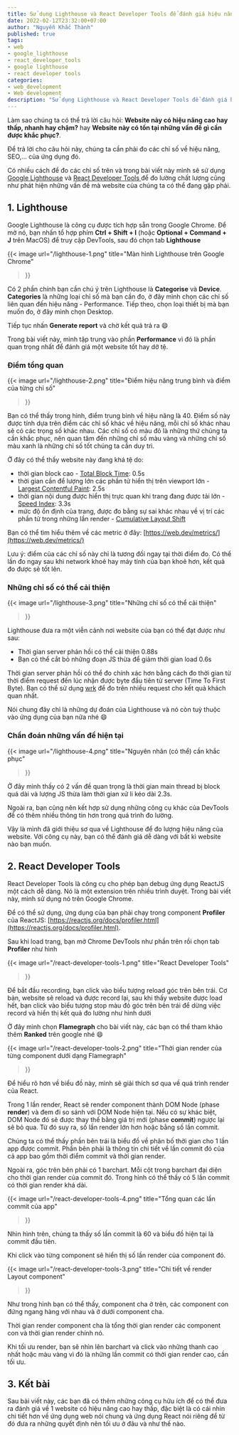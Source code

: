 ```yaml
---
title: Sử dụng Lighthouse và React Developer Tools để đánh giá hiệu năng web
date: 2022-02-12T23:32:00+07:00
author: "Nguyễn Khắc Thành"
published: true
tags:
- web
- google_lighthouse
- react_developer_tools
- google lighthouse
- react developer tools
categories:
- web_development
- Web development
description: "Sử dụng Lighthouse và React Developer Tools để đánh giá hiệu năng web"
---
```


Làm sao chúng ta có thể trả lời câu hỏi: **Website này có hiệu năng cao hay thấp, nhanh hay chậm?** hay **Website này có tồn tại những vấn đề gì cần được khắc phục?**.

Để trả lời cho câu hỏi này, chúng ta cần phải đo các chỉ số về hiệu năng, SEO,... của ứng dụng đó.

Có nhiều cách để đo các chỉ số trên và trong bài viết này mình sẽ sử dụng [Google Lighthouse](https://developers.google.com/web/tools/lighthouse/) và [React Developer Tools
](https://chrome.google.com/webstore/detail/react-developer-tools/fmkadmapgofadopljbjfkapdkoienihi) để đo lường chất lượng cũng như phát hiện những vấn đề mà website của chúng ta có thể đang gặp phải.

<!--More-->

## 1. Lighthouse

Google Lighthouse là công cụ được tích hợp sẵn trong Google Chrome. Để mở nó, bạn nhấn tổ hợp phím **Ctrl + Shift + I** (hoặc **Optional + Command + J** trên MacOS) để truy cập DevTools, sau đó chọn tab **Lighthouse**

{{< image
    url="/lighthouse-1.png"
    title="Màn hình Lighthouse trên Google Chrome"
>}}

Có 2 phần chính bạn cần chú ý trên Lighthouse là **Categorise** và **Device**. **Categories** là những loại chỉ số mà bạn cần đo, ở đây mình chọn các chỉ số liên quan đến hiệu năng - Performance. Tiếp theo, chọn loại thiết bị mà bạn muốn đo, ở đây mình chọn Desktop.

Tiếp tục nhấn **Generate report** và chờ kết quả trả ra :smile:

Trong bài viết này, mình tập trung vào phần **Performance** vì đó là phần quan trọng nhất để đánh giá một website tốt hay dở tệ.

### Điểm tổng quan

{{< image
    url="/lighthouse-2.png"
    title="Điểm hiệu năng trung bình và điểm của từng chỉ số"
>}}

Bạn có thể thấy trong hình, điểm trung bình về hiệu năng là 40. Điểm số này được tính dựa trên điểm các chỉ số khác về hiệu năng, mỗi chỉ số khác nhau sẽ có các trọng số khác nhau. Các chỉ số có màu đỏ là những thứ chúng ta cần khắc phục, nên quan tâm đến những chỉ số màu vàng và những chỉ số màu xanh là những chỉ số tốt chúng ta cần duy trì.

Ở đây có thể thấy website này đang khá tệ do:
- thời gian block cao - [Total Block Time](https://web.dev/tbt/): 0.5s
- thời gian cần để lượng lớn các phần tử hiển thị trên viewport lớn - [Largest Contentful Paint](https://web.dev/lcp/): 2.5s
- thời gian nội dung được hiển thị trực quan khi trang đang được tải lớn - [Speed Index](https://web.dev/speed-index/): 3.3s
- mức độ ổn định của trang, được đo bằng sự sai khác nhau về vị trí các phần tử trong những lần render - [Cumulative Layout Shift](https://web.dev/cls/)

Bạn có thể tìm hiểu thêm về các metric ở đây: [https://web.dev/metrics/](https://web.dev/metrics/)

Lưu ý: điểm của các chỉ số này chỉ là tương đối ngay tại thời điểm đo. Có thể lần đo ngay sau khi network khoẻ hay máy tính của bạn khoẻ hơn, kết quả đo được sẽ tốt lên.

### Những chỉ số có thể cải thiện

{{< image
    url="/lighthouse-3.png"
    title="Những chỉ số có thể cải thiện"
>}}

Lighthouse đưa ra một viễn cảnh nơi website của bạn có thể đạt được như sau:
- Thời gian server phản hồi có thể cải thiện 0.88s
- Bạn có thể cắt bỏ những đoạn JS thừa để giảm thời gian load 0.6s

Thời gian server phản hồi có thể đo chính xác hơn bằng cách đo thời gian từ thời điểm request đến lúc nhận được byte đầu tiên từ server (Time To First Byte). Bạn có thể sử dụng [wrk](https://github.com/magiskboy/wrk) để đo trên nhiều request cho kết quả khách quan nhất.

Nói chung đây chỉ là những dự đoán của Lighthouse và nó còn tuỳ thuộc vào ứng dụng của bạn nữa nhé :smile:

### Chẩn đoán những vấn đề hiện tại

{{< image
    url="/lighthouse-4.png"
    title="Nguyên nhân (có thể) cần khắc phục"
>}}

Ở đây mình thấy có 2 vấn đề quan trọng là thời gian main thread bị block quá dài và lượng JS thừa làm thời gian xử li kéo dài 2.3s.

Ngoài ra, bạn cũng nên kết hợp sử dụng những công cụ khác của DevTools để có thêm nhiều thông tin hơn trong quá trình đo lường.

Vậy là mình đã giới thiệu sơ qua về Lighthouse để đo lượng hiệu năng của website. Với công cụ này, bạn có thể đánh giá dễ dàng với bất kì website nào bạn muốn.

## 2. React Developer Tools

React Developer Tools là công cụ cho phép bạn debug ứng dụng ReactJS một cách dễ dàng. Nó là một extension trên nhiều trình duyệt. Trong bài viết này, mình sử dụng nó trên Google Chrome.

Để có thể sử dụng, ứng dụng của bạn phải chạy trong component **Profiler** của ReactJS: [https://reactjs.org/docs/profiler.html](https://reactjs.org/docs/profiler.html).

Sau khi load trang, bạn mở Chrome DevTools như phần trên rồi chọn tab **Profiler** như hình

{{< image
    url="/react-developer-tools-1.png"
    title="React Developer Tools"
>}}

Để bắt đầu recording, bạn click vào biểu tượng reload góc trên bên trái. Cơ bản, website sẽ reload và được record lại, sau khi thấy website được load hết, bạn click vào biểu tượng stop màu đỏ góc trên bên trái để dừng việc record và hiển thị kết quả đo lường như hình dưới

Ở đây mình chọn **Flamegraph** cho bài viết này, các bạn có thể tham khảo thêm **Ranked** trên google nhé :smile:

{{< image
    url="/react-developer-tools-2.png"
    title="Thời gian render của từng component dưới dạng Flamegraph"
>}}

Để hiểu rõ hơn về biểu đồ này, mình sẽ giải thích sơ qua về quá trình render của React.

Trong 1 lần render, React sẽ render component thành DOM Node (phase **render**) và đem đi so sánh với DOM Node hiện tại. Nếu có sự khác biệt, DOM Node đó sẽ được thay thế bằng giá trị mới (phase **commit**) ngược lại sẽ bỏ qua. Từ đó suy ra, số lần render lớn hơn hoặc bằng số lần commit.

Chúng ta có thể thấy phần bên trái là biểu đồ về phân bố thời gian cho 1 lần app được commit.
Phần bên phải là thông tin chi tiết về lần commit đó của cả app bao gồm thời điểm commit và thời gian render.

Ngoài ra, góc trên bên phải có 1 barchart. Mỗi cột trong barchart đại diện cho thời gian render của commit đó. Trong hình có thể thấy có 5 lần commit có thời gian render khá dài.

{{< image
    url="/react-developer-tools-4.png"
    title="Tổng quan các lần commit của app"
>}}

Nhìn hình trên, chúng ta thấy số lần commit là 60 và biểu đồ hiện tại là commit đầu tiên.

Khi click vào từng component sẽ hiển thị số lần render của component đó.

{{< image
    url="/react-developer-tools-3.png"
    title="Chi tiết về render Layout component"
>}}

Như trong hình bạn có thể thấy, component cha ở trên, các component con đứng ngang hàng với nhau và ở dưới component cha.

Thời gian render component cha là tổng thời gian render các component con và thời gian render chính nó.

Khi tối ưu render, bạn sẽ nhìn lên barchart và click vào những thanh cao nhất hoặc màu vàng vì đó là những lần commit có thời gian render cao, cần tối ưu.

## 3. Kết bài 

Sau bài viết này, các bạn đã có thêm những công cụ hữu ích để có thể đưa ra đánh giá về 1 website có hiệu năng cao hay thấp, đặc biệt là có cái nhìn chi tiết hơn về ứng dụng web nói chung và ứng dụng React nói riêng để từ đó đưa ra những quyết định nên tối ưu ở đâu và như thế nào.